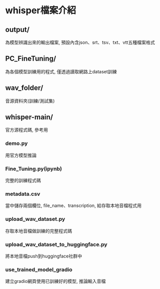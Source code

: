 # whisper檔案介紹  
## output/  
為模型辨識出來的輸出檔案, 預設內含json、srt、tsv、txt、vtt五種檔案格式  
## PC_FineTuning/  
為各個模型訓練用的程式, 僅透過讀取網路上dataset訓練  
## wav_folder/  
音源資料夾(訓練/測試集)  
## whisper-main/  
官方源程式碼, 參考用  
### demo.py  
用官方模型推論  
### Fine_Tuning.py(ipynb) 
完整的訓練程式碼  
### metadata.csv 
當中儲存兩個欄位, file_name、transcription, 給存取本地音檔程式用  
### upload_wav_dataset.py  
存取本地音檔做訓練的完整程式碼  
### upload_wav_dataset_to_huggingface.py  
將本地音檔push到huggingface社群中  
### use_trained_model_gradio  
建立gradio網頁使用已訓練好的模型, 推論輸入音檔
